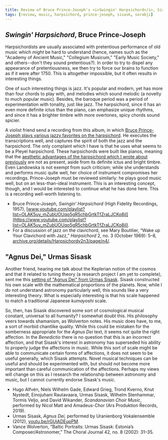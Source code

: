 ```yaml
---
title: Review of Bruce Prince-Joseph's <i>Swingin' Harpsichord</i>, Sisask, and Sorabji. 
tags: [review, music, harpsichord, prince-joseph, sisask, sorabji]
---
```

## <i>Swingin' Harpsichord</i>, Bruce Prince-Joseph
Harpsichordists are usually associated with pretentious performance of old music which *might* be hard to understand (hence, names such as the "Academy of Ancient Music," "Collegium Musicum," "Early Music Society," and others--don't they sound pretentious?). In order to try to dispel any appearance of pretentiousness, we then try to force our brains to function as if it were after 1750. This is altogether impossible, but it often results in interesting things. 

One of such interesting things is jazz. It's popular and modern, yet has more than four chords to play with, and melodies which sound melodic (a novelty to much popular music). Besides, the baroque period was a period of experimentation with tonality, just like jazz. The harpsichord, since it has an even more definite ictus than the piano, can emphasize unique rhythms, and since it has a brighter timbre with more overtones, spicy chords sound spicier. 

A violist friend send a recording from this album, in which [Bruce Prince-Joseph plays various jazzy favorites on the harpsichord](https://www.youtube.com/playlist?list=OLAK5uy_mZubUOUqo5gR5chbGrtkTfZraLJCKo8iI). He executes the transcriptions well, and captures the spirit of both the jazz and the harpsichord. The only complaint which I have is that he uses what seems to be a Pleyel harpsichord. These harpsichords were built like pianos, meaning that the [aesthetic advantages of the harpsichord which I wrote about previously](https://micah.torcellini.org/2022/02/08/ahern-on-the-harpsichord/) are not as present, aside from its definite ictus and bright timbre. Even Landowska is not exempt from such criticism; while she understands and performs music quite well, her choice of instrument compromises her recordings. Prince-Joseph must be reviewed similarly: he plays good music well, but on an less-than-ideal instrument. This is an interesting concept, though, and I would be interested to continue what he has done here. This is a recording well-worth listening to.

- Bruce Prince-Joseph, *Swingin’ Harpsichord* (High Fidelity Recordings, 1957), [www.youtube.com/playlist?list=OLAK5uy_mZubUOUqo5gR5chbGrtkTfZraLJCKo8iI](https://www.youtube.com/playlist?list=OLAK5uy_mZubUOUqo5gR5chbGrtkTfZraLJCKo8iI).
- For a discussion of jazz on the clavichord, see Mary Boutilier, “Wake up Your Clavichord with Jazz,” *Harpsichord* 2, no. 3 (October 1969): 5–8, [archive.org/details/Harpsichordv2n3/page/n4/](https://archive.org/details/Harpsichordv2n3/page/n4/).

## "Agnus Dei," Urmas Sisask
Another friend, hearing me talk about the Keplerian notion of the cosmos and that it related to tuning theory (a research project I am yet to complete), sent me this [setting of "Agnus Dei" from Urmas Sisask](https://www.youtube.com/watch?v=rGUjADEupPM). Sisask constructed his own scale with the mathematical proportions of the planets. Now, while I do not understand astronomy particularly well, this sounds like a very interesting theory. What is especially interesting is that his scale happened to match a traditional Japanese *kumayoshi* scale. 

So, then, has Sisask discovered some sort of cosmological musical constant, universal to all humanity? I somewhat doubt this. His philosophy veers towards shamanism, as Wolverton notes. His music does have, to me, a sort of morbid chantlike quality. While this could be mistaken for the somberness appropriate for the *Agnus Dei* text, it seems not quite the right affection. In the *Benedictio* there is no question that this is an incorrect affection, and that Sisask's interest in astronomy has superseded his ability to properly judge the affections in music. While this sort of scale might be able to communicate certain forms of affections, it does not seem to be useful generally, which Sisask attempts. Novel musical techniques can be useful and should be experimented with, but should not become more important than careful communication of the affections. Perhaps my views will change on this as I research the relationship between astronomy and music, but I cannot currently endorse Sisask's music.

- Hugo Alfvén, Niels Wilhelm Gade, Edward Grieg, Trond Kverno, Knut Nystedt, Einojuhani Rautavaara, Urmas Sisask, Wilhelm Stenhammar, Tormis Veljo, and David Wikander, *Scandanavian Choir Music*, performed by Nicol Matt and Amadeus-Chor (Ars Produktion Records, 2019).
- Urmas Sisask, *Agnus Dei,* performed by Uranienborg Vokalensemble (2012), [youtu.be/rGUjADEupPM](https://www.youtube.com/watch?v=rGUjADEupPM).
- Vance Wolverton, “Baltic Portraits: Urmas Sisask: Estonia’s Composer/Astronomer,” The Choral Journal 42, no. 8 (2002): 31–35.